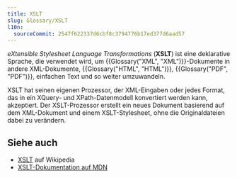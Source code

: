 ```yaml
---
title: XSLT
slug: Glossary/XSLT
l10n:
  sourceCommit: 2547f622337d6cbf8c3794776b17ed377d6aad57
---
```


_eXtensible Stylesheet Language Transformations_ (**XSLT**) ist eine deklarative Sprache, die verwendet wird, um {{Glossary("XML", "XML")}}-Dokumente in andere XML-Dokumente, {{Glossary("HTML", "HTML")}}, {{Glossary("PDF", "PDF")}}, einfachen Text und so weiter umzuwandeln.

XSLT hat seinen eigenen Prozessor, der XML-Eingaben oder jedes Format, das in ein XQuery- und XPath-Datenmodell konvertiert werden kann, akzeptiert. Der XSLT-Prozessor erstellt ein neues Dokument basierend auf dem XML-Dokument und einem XSLT-Stylesheet, ohne die Originaldateien dabei zu verändern.

## Siehe auch

- [XSLT](https://en.wikipedia.org/wiki/XSLT) auf Wikipedia
- [XSLT-Dokumentation auf MDN](/de/docs/Web/XML/XSLT)
